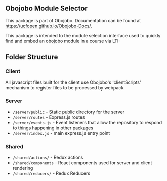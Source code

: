 ## Obojobo Module Selector

This package is part of Obojobo. Documentation can be found at https://ucfopen.github.io/Obojobo-Docs/.

This package is intended to the module selection interface used to quickly find and embed an obojobo module in a course via LTI:


## Folder Structure

### Client

All javascript files built for the client use Obojobo's 'clientScripts' mechanism to register files to be processed by webpack.

### Server

* `/server/public` - Static public directory for the server
* `/server/routes` - Express.js routes
* `/server/events.js` - Event listeners that allow the repository to respond to things happening in other packages
* `/server/index.js` - main express.js entry point

### Shared

* `/shared/actions/` - Redux actions
* `/shared/components` - React components used for server and client rendering
* `/shared/reducers/` - Redux Reducers


